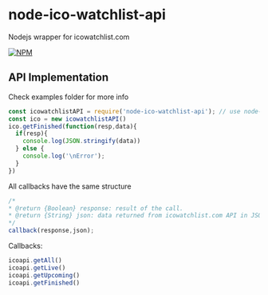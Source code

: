 # node-ico-watchlist-api
Nodejs wrapper for icowatchlist.com


[![NPM](https://nodei.co/npm/node-ico-watchlist-api.png?downloads=true&downloadRank=true&stars=true)](https://nodei.co/npm/node-ico-watchlist-api/)

## API Implementation
Check examples folder for more info
```javascript
const icowatchlistAPI = require('node-ico-watchlist-api'); // use node-ico-watchlist-api in production
const ico = new icowatchlistAPI()
ico.getFinished(function(resp,data){
  if(resp){
    console.log(JSON.stringify(data))
  } else {
    console.log('\nError');
  }
})

```
All callbacks have the same structure
```javascript
/*
* @return {Boolean} response: result of the call.
* @return {String} json: data returned from icowatchlist.com API in JSON format, if the response is false json is an empty string
*/
callback(response,json);
```

Callbacks:

```javascript
icoapi.getAll()
icoapi.getLive()
icoapi.getUpcoming()
icoapi.getFinished()
```